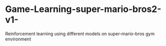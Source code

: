 # Game-Learning-super-mario-bros2-v1-
Reinforcement learning using different models on super-mario-bros gym environment
